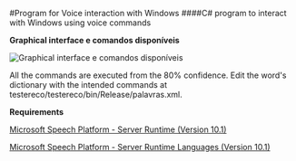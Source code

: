 #Program for Voice interaction with Windows
####C# program to interact with Windows using voice commands

**Graphical interface e comandos disponíveis**

![Graphical interface e comandos disponíveis](http://i.imgur.com/eYAyazk.png)

All the commands are executed from the 80% confidence.
Edit the word's dictionary with the intended commands at testereco/testereco/bin/Release/palavras.xml. 

**Requirements**

[Microsoft Speech Platform - Server Runtime (Version 10.1)](http://www.microsoft.com/en-us/download/details.aspx?displaylang=en&id=24974)

[Microsoft Speech Platform - Server Runtime Languages (Version 10.1)](http://www.microsoft.com/en-us/download/details.aspx?displaylang=en&id=3971)
